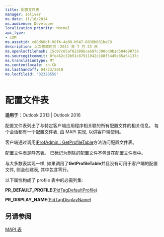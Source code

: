 ```yaml
---
title: 配置文件表
manager: soliver
ms.date: 11/16/2014
ms.audience: Developer
localization_priority: Normal
api_type:
- COM
ms.assetid: cd8d60df-98fb-4e08-b547-0836bb31be79
description: 上次修改时间：2011 年 7 月 23 日
ms.openlocfilehash: 15c07c05af82389bce697c300cd9b1d504e98736
ms.sourcegitcommit: 8fe462c32b91c87911942c188f3445e85a54137c
ms.translationtype: MT
ms.contentlocale: zh-CN
ms.lasthandoff: 04/23/2019
ms.locfileid: "32328558"
---
```

# <a name="profile-tables"></a>配置文件表

  
  
**适用于**：Outlook 2013 | Outlook 2016 
  
配置文件表列出了与特定客户端应用程序相关联的所有配置文件的相关信息。 每个会话都有一个配置文件表, 由 MAPI 实现, 以供客户端使用。 
  
客户端通过调用[IProfAdmin:: GetProfileTable](iprofadmin-getprofiletable.md)方法访问配置文件表。 
  
配置文件表是静态表。 已标记为删除的配置文件不包含在配置文件表中。
  
与大多数表实现一样, 如果调用了**GetProfileTable**并且没有可用于客户端的配置文件, 则会创建表, 其中包含零行。 
  
以下属性构成了 profile 表中的必需列集:
  
 **PR_DEFAULT_PROFILE**([PidTagDefaultProfile](pidtagdefaultprofile-canonical-property.md)) 
  
 **PR_DISPLAY_NAME**([PidTagDisplayName](pidtagdisplayname-canonical-property.md)) 
  
## <a name="see-also"></a>另请参阅



[MAPI 表](mapi-tables.md)


